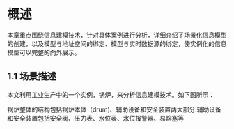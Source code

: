 # 概述
本章重点围绕信息建模技术，针对具体案例进行分析，详细介绍了场景化信息模型的创建，以及模型与地址空间的绑定、模型与实时数据源的绑定，使实例化的信息模型可以完整的向外展示。

## 1.1 场景描述
本文利用工业生产中的一个实例，锅炉，来分析信息建模技术。如下图所示：

锅炉整体的结构包括锅炉本体（drum)、辅助设备和安全装置两大部分.辅助设备和安全装置包括安全阀、压力表、水位表、水位报警器、易熔塞等
<!--stackedit_data:
eyJoaXN0b3J5IjpbLTYyMzY2ODIwNCwtMTYxNDUwMjY1LC04OT
IxMzQ3NDgsLTE0MjMyMDc0MDMsLTg5MjEzNDc0OCwzOTAxNTQy
MywtMjM0OTM0NDc3LC0yMDg4NzQ2NjEyXX0=
-->